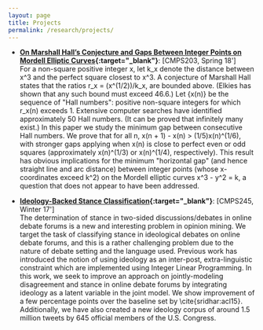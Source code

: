 ```yaml
---
layout: page
title: Projects
permalink: /research/projects/
---
```

- **[On Marshall Hall’s Conjecture and Gaps Between Integer Points on Mordell Elliptic Curves](https://arxiv.org/pdf/1410.0078.pdf){:target="_blank"}**: [CMPS203, Spring 18'] <br>
For a non-square positive integer x, let k_x denote the distance between x^3 and the perfect square closest to x^3. A conjecture of Marshall Hall states that the ratios r_x = (x^(1/2))/k_x, are bounded above. (Elkies has shown that any such bound must exceed 46.6.) Let {x(n)} be the sequence of "Hall numbers": positive non-square integers for which r_x(n) exceeds 1. Extensive computer searches have identified approximately 50 Hall numbers. (It can be proved that infinitely many exist.) In this paper we study the minimum gap between consecutive Hall numbers. We prove that for all n, x(n + 1) - x(n) > (1/5)x(n)^(1/6), with stronger gaps applying when x(n) is close to perfect even or odd squares (approximately x(n)^(1/3) or x(n)^(1/4), respectively). This result has obvious implications for the minimum "horizontal gap" (and hence straight line and arc distance) between integer points (whose x-coordinates exceed k^2) on the Mordell elliptic curves x^3 - y^2 = k, a question that does not appear to have been addressed.

-	**[Ideology-Backed Stance Classification](/files/cmps-245-winter.pdf){:target="_blank"}**: [CMPS245, Winter 17'] <br>
The determination of stance in two-sided discussions/debates in online debate forums is a new and interesting problem in opinion mining. We target the task of classifying stance in ideological debates on online debate forums,
and this is a rather challenging problem due to the nature of debate setting and the language used. Previous work has introduced the notion of using ideology as an inter-post, extra-linguistic constraint which are implemented using Integer Linear Programming. In this work, we seek to improve an approach on jointly-modeling disagreement and stance in online debate forums by integrating ideology as a latent variable in the joint model. We show improvement of a few percentage points over the baseline set by \cite{sridhar:acl15}. Additionally, we have also created a new ideology corpus of around 1.5 million tweets by 645 official members of the U.S. Congress.

